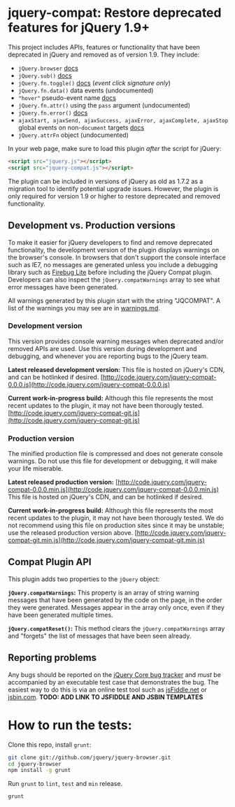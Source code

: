 # jquery-compat: Restore deprecated features for jQuery 1.9+

This project includes APIs, features or functionality that have been deprecated in jQuery and removed as of version 1.9. They include:

* `jQuery.browser` [docs](http://api.jquery.com/jquery.browser)
* `jQuery.sub()` [docs](http://api.jquery.com/jquery.sub)
* `jQuery.fn.toggle()` [docs](http://api.jquery.com/toggle-event/) (_event click signature only_)
* `jQuery.fn.data()` data events (undocumented)
* `"hover"` pseudo-event name [docs](http://api.jquery.com/on/)
* `jQuery.fn.attr()` using the `pass` argument (undocumented)
* `jQuery.fn.error()` [docs](http://api.jquery.com/error/)
* `ajaxStart, ajaxSend, ajaxSuccess, ajaxError, ajaxComplete, ajaxStop` global events on non-`document` targets [docs](http://api.jquery.com/category/ajax/global-ajax-event-handlers/)
* `jQuery.attrFn` object (undocumented)

In your web page, make sure to load this plugin *after* the script for jQuery:

```html
<script src="jquery.js"></script>
<script src="jquery-compat.js"></script>
```

The plugin can be included in versions of jQuery as old as 1.7.2 as a migration tool to identify potential upgrade issues. However, the plugin is only required for version 1.9 or higher to restore deprecated and removed functionality.

## Development vs. Production versions

To make it easier for jQuery developers to find and remove deprecated functionality, the development version of the plugin displays warnings on the browser's console. In browsers that don't support the console interface such as IE7, no messages are generated unless you include a debugging library such as [Firebug Lite](https://getfirebug.com/firebuglite) before including the jQuery Compat plugin. Developers can also inspect the `jQuery.compatWarnings` array to see what error messages have been generated.

All warnings generated by this plugin start with the string "JQCOMPAT". A list of the warnings you may see are in [warnings.md](warnings.md).

### Development version

This version provides console warning messages when deprecated and/or removed APIs are used. Use this version during development and debugging, and whenever you are reporting bugs to the jQuery team.

**Latest released development version:** This file is hosted on jQuery's CDN, and can be hotlinked if desired.
[http://code.jquery.com/jquery-compat-0.0.0.js](http://code.jquery.com/jquery-compat-0.0.0.js)

**Current work-in-progress build:** Although this file represents the most recent updates to the plugin, it may not have been thorougly tested.
[http://code.jquery.com/jquery-compat-git.js](http://code.jquery.com/jquery-compat-git.js)

### Production version

The minified production file is compressed and does not generate console warnings.  Do not use this file for development or debugging, it will make your life miserable.

**Latest released production version:**
[http://code.jquery.com/jquery-compat-0.0.0.min.js](http://code.jquery.com/jquery-compat-0.0.0.min.js)
 This file is hosted on jQuery's CDN, and can be hotlinked if desired.

**Current work-in-progress build:** Although this file represents the most recent updates to the plugin, it may not have been thorougly tested. We do not recommend using this file on production sites since it may be unstable; use the released production version above.
[http://code.jquery.com/jquery-compat-git.min.js](http://code.jquery.com/jquery-compat-git.min.js)

## Compat Plugin API

This plugin adds two properties to the `jQuery` object:

**`jQuery.compatWarnings`:** This property is an array of string warning messages that have been generated by the code on the page, in the order they were generated. Messages appear in the array only once, even if they have been generated multiple times.

**`jQuery.compatReset()`:** This method clears the `jQuery.compatWarnings` array and "forgets" the list of messages that have been seen already. 

## Reporting problems

Any bugs should be reported on the [jQuery Core bug tracker](http://bugs.jquery.com/) and *must* be accompanied by an executable test case that demonstrates the bug. The easiest way to do this is via an online test tool such as [jsFiddle.net](http://jsFiddle.net/) or [jsbin.com](http://jsbin.com). **TODO: ADD LINK TO JSFIDDLE AND JSBIN TEMPLATES**


How to run the tests:
====================================================
Clone this repo, install `grunt`:

```sh
git clone git://github.com/jquery/jquery-browser.git
cd jquery-browser
npm install -g grunt
```

Run `grunt` to `lint`, `test` and `min` release.

```sh
grunt
```

